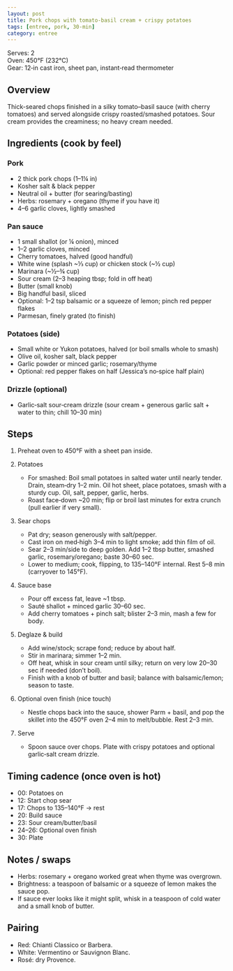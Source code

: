 ```yaml
---
layout: post
title: Pork chops with tomato‑basil cream + crispy potatoes
tags: [entree, pork, 30-min]
category: entree
---
```


Serves: 2  
Oven: 450°F (232°C)  
Gear: 12‑in cast iron, sheet pan, instant‑read thermometer

## Overview
Thick-seared chops finished in a silky tomato–basil sauce (with cherry tomatoes) and served alongside crispy roasted/smashed potatoes. Sour cream provides the creaminess; no heavy cream needed.

## Ingredients (cook by feel)
### Pork
- 2 thick pork chops (1–1¼ in)
- Kosher salt & black pepper
- Neutral oil + butter (for searing/basting)
- Herbs: rosemary + oregano (thyme if you have it)
- 4–6 garlic cloves, lightly smashed

### Pan sauce
- 1 small shallot (or ¼ onion), minced
- 1–2 garlic cloves, minced
- Cherry tomatoes, halved (good handful)
- White wine (splash ~⅓ cup) or chicken stock (~½ cup)
- Marinara (~½–¾ cup)
- Sour cream (2–3 heaping tbsp; fold in off heat)
- Butter (small knob)
- Big handful basil, sliced
- Optional: 1–2 tsp balsamic or a squeeze of lemon; pinch red pepper flakes
- Parmesan, finely grated (to finish)

### Potatoes (side)
- Small white or Yukon potatoes, halved (or boil smalls whole to smash)
- Olive oil, kosher salt, black pepper
- Garlic powder or minced garlic; rosemary/thyme
- Optional: red pepper flakes on half (Jessica’s no‑spice half plain)

### Drizzle (optional)
- Garlic‑salt sour‑cream drizzle (sour cream + generous garlic salt + water to thin; chill 10–30 min)

## Steps
1. Preheat oven to 450°F with a sheet pan inside.

2. Potatoes  
   - For smashed: Boil small potatoes in salted water until nearly tender. Drain, steam‑dry 1–2 min. Oil hot sheet, place potatoes, smash with a sturdy cup. Oil, salt, pepper, garlic, herbs.  
   - Roast face‑down ~20 min; flip or broil last minutes for extra crunch (pull earlier if very small).

3. Sear chops  
   - Pat dry; season generously with salt/pepper.  
   - Cast iron on med‑high 3–4 min to light smoke; add thin film of oil.  
   - Sear 2–3 min/side to deep golden. Add 1–2 tbsp butter, smashed garlic, rosemary/oregano; baste 30–60 sec.  
   - Lower to medium; cook, flipping, to 135–140°F internal. Rest 5–8 min (carryover to 145°F).

4. Sauce base  
   - Pour off excess fat, leave ~1 tbsp.  
   - Sauté shallot + minced garlic 30–60 sec.  
   - Add cherry tomatoes + pinch salt; blister 2–3 min, mash a few for body.

5. Deglaze & build  
   - Add wine/stock; scrape fond; reduce by about half.  
   - Stir in marinara; simmer 1–2 min.  
   - Off heat, whisk in sour cream until silky; return on very low 20–30 sec if needed (don’t boil).  
   - Finish with a knob of butter and basil; balance with balsamic/lemon; season to taste.

6. Optional oven finish (nice touch)  
   - Nestle chops back into the sauce, shower Parm + basil, and pop the skillet into the 450°F oven 2–4 min to melt/bubble. Rest 2–3 min.

7. Serve  
   - Spoon sauce over chops. Plate with crispy potatoes and optional garlic‑salt cream drizzle.

## Timing cadence (once oven is hot)
- 00: Potatoes on  
- 12: Start chop sear  
- 17: Chops to 135–140°F → rest  
- 20: Build sauce  
- 23: Sour cream/butter/basil  
- 24–26: Optional oven finish  
- 30: Plate

## Notes / swaps
- Herbs: rosemary + oregano worked great when thyme was overgrown.  
- Brightness: a teaspoon of balsamic or a squeeze of lemon makes the sauce pop.  
- If sauce ever looks like it might split, whisk in a teaspoon of cold water and a small knob of butter.

## Pairing
- Red: Chianti Classico or Barbera.  
- White: Vermentino or Sauvignon Blanc.  
- Rosé: dry Provence.
